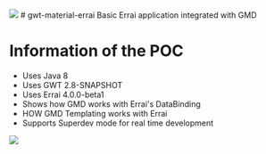 <img src="http://i.imgur.com/t1iXjM1.png" />
# gwt-material-errai
Basic Errai application integrated with GMD

# Information of the POC
- Uses Java 8
- Uses GWT 2.8-SNAPSHOT
- Uses Errai 4.0.0-beta1
- Shows how GMD works with Errai's DataBinding
- HOW GMD Templating works with Errai
- Supports Superdev mode for real time development
<img src="http://i.imgur.com/4Ec2F4l.gif"/>

